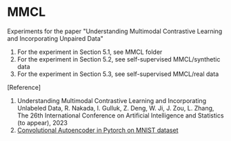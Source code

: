 # MMCL
Experiments for the paper "Understanding Multimodal Contrastive Learning and Incorporating Unpaired Data"

1. For the experiment in Section 5.1, see MMCL folder
2. For the experiment in Section 5.2, see self-supervised MMCL/synthetic data
3. For the experiment in Section 5.3, see self-supervised MMCL/real data

[Reference]
1. Understanding Multimodal Contrastive Learning and Incorporating Unlabeled Data, R. Nakada, I. Gulluk, Z. Deng, W. Ji, J. Zou, L. Zhang, The 26th International Conference on Artificial Intelligence and Statistics (to appear), 2023
2. [Convolutional Autoencoder in Pytorch on MNIST dataset](https://medium.com/dataseries/convolutional-autoencoder-in-pytorch-on-mnist-dataset-d65145c132ac)
